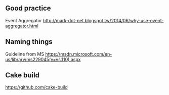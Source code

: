 ## Good practice
Event Aggregator
http://mark-dot-net.blogspot.tw/2014/06/why-use-event-aggregator.html

## Naming things

Guideline from MS
https://msdn.microsoft.com/en-us/library/ms229045(v=vs.110).aspx

## Cake build

https://github.com/cake-build
